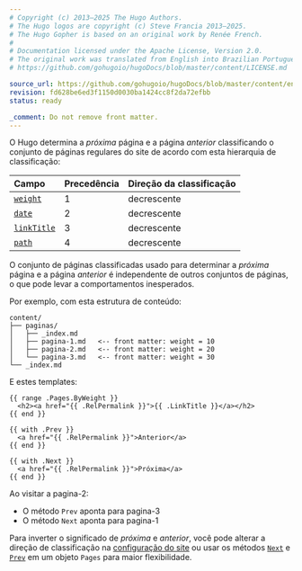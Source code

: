 ```yaml
---
# Copyright (c) 2013–2025 The Hugo Authors.
# The Hugo logos are copyright (c) Steve Francia 2013–2025.
# The Hugo Gopher is based on an original work by Renée French.
#
# Documentation licensed under the Apache License, Version 2.0.
# The original work was translated from English into Brazilian Portuguese.
# https://github.com/gohugoio/hugoDocs/blob/master/content/LICENSE.md

source_url: https://github.com/gohugoio/hugoDocs/blob/master/content/en/_common/methods/page/next-and-prev.md
revision: fd628be6ed3f1150d0030ba1424cc8f2da72efbb
status: ready

_comment: Do not remove front matter.
---
```


O Hugo determina a _próxima_ página e a página _anterior_ classificando o
conjunto de páginas regulares do site de acordo com esta hierarquia de
classificação:

 Campo         | Precedência | Direção da classificação 
:--------------|:------------|:-------------------------
 [`weight`]    | 1           | decrescente              
 [`date`]      | 2           | decrescente              
 [`linkTitle`] | 3           | decrescente              
 [`path`]      | 4           | decrescente              

[`date`]: /methods/page/date/

[`linkTitle`]: /methods/page/linktitle/

[`path`]: /methods/page/path/

[`weight`]: /methods/page/weight/

O conjunto de páginas classificadas usado para determinar a _próxima_ página e a
página _anterior_ é independente de outros conjuntos de páginas, o que pode
levar a comportamentos inesperados.

Por exemplo, com esta estrutura de conteúdo:

```text
content/
├── paginas/
│   ├── _index.md
│   ├── pagina-1.md   <-- front matter: weight = 10
│   ├── pagina-2.md   <-- front matter: weight = 20
│   └── pagina-3.md   <-- front matter: weight = 30
└── _index.md
```

E estes templates:

```go-html-template {file="layouts/_default/list.html"}
{{ range .Pages.ByWeight }}
  <h2><a href="{{ .RelPermalink }}">{{ .LinkTitle }}</a></h2>
{{ end }}
```

```go-html-template {file="layouts/_default/single.html"}
{{ with .Prev }}
  <a href="{{ .RelPermalink }}">Anterior</a>
{{ end }}

{{ with .Next }}
  <a href="{{ .RelPermalink }}">Próxima</a>
{{ end }}
```

Ao visitar a pagina-2:

- O método `Prev` aponta para pagina-3
- O método `Next` aponta para pagina-1

Para inverter o significado de _próxima_ e _anterior_, você pode alterar a
direção de classificação na [configuração do site] ou usar os métodos [`Next`] e
[`Prev`] em um objeto `Pages` para maior flexibilidade.

[configuração do site]: /configuration/page/

[`Next`]: /methods/pages/prev

[`Prev`]: /methods/pages/prev
